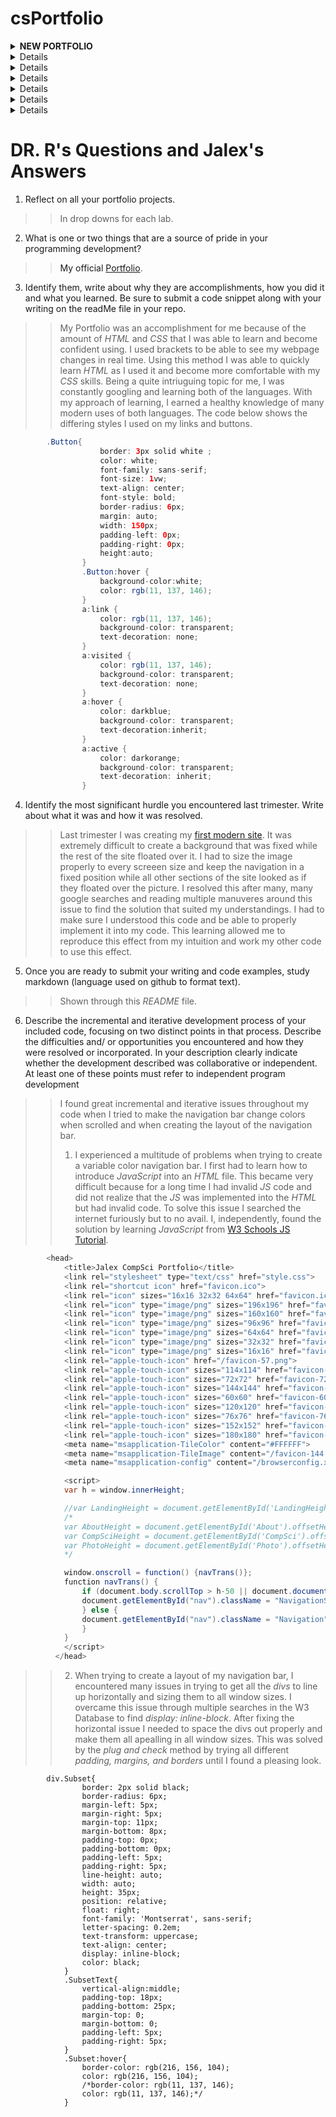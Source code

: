 # csPortfolio
  <details><summary><strong>NEW PORTFOLIO</strong></summary>
    <p>
      <a href="https://alexejosh.github.io/compsciportfolio/">Link<a>
    
  >This was an extremely interesting project to work on. I enjoyed this topic and learning HTML and CSS.
    </p>
  </details>
  <details><summary><strong>First Web Page</strong></summary>
    <p>
      <a href="https://alexejosh.github.io/portfolio/firstPage/">Link<a>
    
  >This project was a learning experience for me and an introdution to webpage creation. This allowed me to experiment in many ways and say I created my first webpage.
    </p>
  </details>
  <details><summary><strong>Lightning</strong></summary>
    <p>
     <a href="https://alexejosh.github.io/lightning/">Link<a>
       
   >Lightning allowed me to learn more about positioning, randomWalk, and creating an animation in processing.
    </p>
  </details>
  <details><summary><strong>Dice</strong></summary>
    <p>
     <a href="https://alexejosh.github.io/dice/">Link<a>
           
   >Dice taught me OOP (Object Oriented Programming) techniques and creating an appealing interface.
    </p>
  </details>
  <details><summary><strong>Chemotaxis</strong></summary>
    <p>
      <a href="https://alexejosh.github.io/chemotaxis/">Link<a>
            
   >Chemotaxis showed me the immense uses of positioning and randomWalk, and its purpose in the making of many games.
    </p>
  </details>
  <details><summary><strong>StarField</strong></summary>
    <p>
      <a href="https://alexejosh.github.io/starfield/">Link<a>
            
   >StarField was an expierence. This project was a place for me to use many of the techniques I have learned over the tri and experiment with them all in my own way. StarField also taught me more about interfaces and inheritance.
    </p>
  </details>
  <details><summary><strong>College Presentation</strong></summary>
    <p>
      <a href="https://alexejosh.github.io/collegePresi/file.html">Link<a>
            
   >College Presentation was a project I completed to learn more about the computer science field at the *University of Michigan Ann Arbor*.
    </p>
  </details>

# DR. R's Questions and Jalex's Answers


1. Reflect on all your portfolio projects.  
>>In drop downs for each lab.

2. What is one or two things that are a source of pride in your programming development?  
>>My official [Portfolio](https://alexejosh.github.io/compsciportfolio/).
3. Identify them, write about why they are accomplishments, how you did it and what you learned.  Be sure to submit a code snippet along with your writing on the readMe file in your repo.
>>My Portfolio was an accomplishment for me because of the amount of *HTML* and *CSS* that I was able to learn and become confident using. I used brackets to be able to see my webpage changes in real time. Using this method I was able to quickly learn *HTML* as I used it and become more comfortable with my *CSS* skills. Being a quite intriuguing topic for me, I was  constantly googling and learning both of the languages. With my approach of learning, I earned a healthy knowledge of many modern uses of both languages. 
The code below shows the differing styles I used on my links and buttons.

```Java
        .Button{
                    border: 3px solid white ;
                    color: white;
                    font-family: sans-serif;
                    font-size: 1vw;
                    text-align: center;
                    font-style: bold;
                    border-radius: 6px;
                    margin: auto;
                    width: 150px;
                    padding-left: 0px;
                    padding-right: 0px;
                    height:auto;
                }
                .Button:hover {
                    background-color:white;
                    color: rgb(11, 137, 146);
                }
                a:link {
                    color: rgb(11, 137, 146); 
                    background-color: transparent; 
                    text-decoration: none;
                }
                a:visited {
                    color: rgb(11, 137, 146);
                    background-color: transparent;
                    text-decoration: none;
                }
                a:hover {
                    color: darkblue;
                    background-color: transparent;
                    text-decoration:inherit;
                }
                a:active {
                    color: darkorange;
                    background-color: transparent;
                    text-decoration: inherit;
                }
```
4. Identify the most significant hurdle you encountered last trimester.  Write about what it was and how it was resolved.
>>Last trimester I was creating my [first modern site](https://alexejosh.github.io/portfolio/firstPage/). It was extremely difficult to create a background that was fixed while the rest of the site floated over it. I had to size the image properly to every screeen size and keep the navigation in a fixed position while all other sections of the site looked as if they floated over the picture. I resolved this after many, many google searches and reading multiple manuveres around this issue to find the solution that suited my understandings. I had to make sure I understood this code and be able to properly implement it into my code. This learning allowed me to reproduce this effect from my intuition and work my other code to use this effect. 
5. Once you are ready to submit your writing and code examples, study markdown (language used on github to format text).
>>Shown through this *README* file.
6. Describe the incremental and iterative development process of your included code, focusing on two distinct points in that process. Describe the difficulties and/ or opportunities you encountered and how they were resolved or incorporated. In your description clearly indicate whether the development described was collaborative or independent. At least one of these points must refer to independent program development
>>I found great incremental and iterative issues throughout my code when I tried to make the navigation bar change colors when scrolled and when creating the layout of the navigation bar. 
>>1. I experienced a multitude of problems when trying to create a variable color navigation bar. I first had to learn how to introduce *JavaScript* into an *HTML* file. This became very difficult because for a long time I had invalid *JS* code and did not realize that the *JS* was implemented into the *HTML* but had invalid code. To solve this issue I searched the internet furiously but to no avail. I, independently, found the solution by learning *JavaScript* from [W3 Schools JS Tutorial](https://www.w3schools.com/js/default.asp). 
```Java
		<head>
		    <title>Jalex CompSci Portfolio</title>
		    <link rel="stylesheet" type="text/css" href="style.css">
		    <link rel="shortcut icon" href="favicon.ico">
			<link rel="icon" sizes="16x16 32x32 64x64" href="favicon.ico">
			<link rel="icon" type="image/png" sizes="196x196" href="favicon-192.png">
			<link rel="icon" type="image/png" sizes="160x160" href="favicon-160.png">
			<link rel="icon" type="image/png" sizes="96x96" href="favicon-96.png">
			<link rel="icon" type="image/png" sizes="64x64" href="favicon-64.png">
			<link rel="icon" type="image/png" sizes="32x32" href="favicon-32.png">
			<link rel="icon" type="image/png" sizes="16x16" href="favicon-16.png">
			<link rel="apple-touch-icon" href="/favicon-57.png">
			<link rel="apple-touch-icon" sizes="114x114" href="favicon-114.png">
			<link rel="apple-touch-icon" sizes="72x72" href="favicon-72.png">
			<link rel="apple-touch-icon" sizes="144x144" href="favicon-144.png">
			<link rel="apple-touch-icon" sizes="60x60" href="favicon-60.png">
			<link rel="apple-touch-icon" sizes="120x120" href="favicon-120.png">
			<link rel="apple-touch-icon" sizes="76x76" href="favicon-76.png">
			<link rel="apple-touch-icon" sizes="152x152" href="favicon-152.png">
			<link rel="apple-touch-icon" sizes="180x180" href="favicon-180.png">
			<meta name="msapplication-TileColor" content="#FFFFFF">
			<meta name="msapplication-TileImage" content="/favicon-144.png">
			<meta name="msapplication-config" content="/browserconfig.xml">

		    <script>
			var h = window.innerHeight;

			//var LandingHeight = document.getElementById('LandingHeight').clientHeight;
			/*
			var AboutHeight = document.getElementById('About').offsetHeight;
			var CompSciHeight = document.getElementById('CompSci').offsetHeight;
			var PhotoHeight = document.getElementById('Photo').offsetHeight;
			*/

			window.onscroll = function() {navTrans()};
			function navTrans() {
			    if (document.body.scrollTop > h-50 || document.documentElement.scrollTop > h-50) {
				document.getElementById("nav").className = "NavigationScroll";
			    } else {
				document.getElementById("nav").className = "Navigation";
			    }
			}
		    </script>
		  </head>
```
>> 2. When trying to create a layout of my navigation bar, I encountered many issues in trying to get all the *divs* to line up horizontally and sizing them to all window sizes. I overcame this issue through multiple searches in the W3 Database to find *display: inline-block*. After fixing the horizontal issue I needed to space the divs out properly and make them all apealling in all window sizes. This was solved by the *plug and check* method by trying all different *padding, margins, and borders* until I found a pleasing look.
```
		div.Subset{
			    border: 2px solid black;
			    border-radius: 6px;
			    margin-left: 5px;
			    margin-right: 5px;
			    margin-top: 11px;
			    margin-bottom: 8px;
			    padding-top: 0px;
			    padding-bottom: 0px;
			    padding-left: 5px;
			    padding-right: 5px;
			    line-height: auto;
			    width: auto;
			    height: 35px;
			    position: relative;
			    float: right;
			    font-family: 'Montserrat', sans-serif;
			    letter-spacing: 0.2em;
			    text-transform: uppercase;
			    text-align: center;
			    display: inline-block; 
			    color: black;
			}
			.SubsetText{
			    vertical-align:middle;
			    padding-top: 18px;
			    padding-bottom: 25px;
			    margin-top: 0;
			    margin-bottom: 0;
			    padding-left: 5px;
			    padding-right: 5px;
			}
			.Subset:hover{
			    border-color: rgb(216, 156, 104);
			    color: rgb(216, 156, 104);
			    /*border-color: rgb(11, 137, 146);
			    color: rgb(11, 137, 146);*/
			}
```
